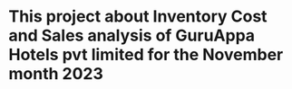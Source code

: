 # This project about Inventory Cost and Sales analysis of GuruAppa Hotels pvt limited for the November month 2023
